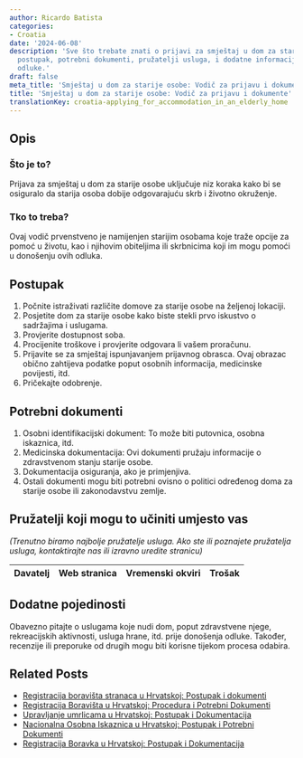 ```yaml
---
author: Ricardo Batista
categories:
- Croatia
date: '2024-06-08'
description: 'Sve što trebate znati o prijavi za smještaj u dom za starije osobe:
  postupak, potrebni dokumenti, pružatelji usluga, i dodatne informacije za donošenje
  odluke.'
draft: false
meta_title: 'Smještaj u dom za starije osobe: Vodič za prijavu i dokumente'
title: 'Smještaj u dom za starije osobe: Vodič za prijavu i dokumente'
translationKey: croatia-applying_for_accommodation_in_an_elderly_home
---
```



## Opis
### Što je to?
Prijava za smještaj u dom za starije osobe uključuje niz koraka kako bi se osiguralo da starija osoba dobije odgovarajuću skrb i životno okruženje.

### Tko to treba?
Ovaj vodič prvenstveno je namijenjen starijim osobama koje traže opcije za pomoć u životu, kao i njihovim obiteljima ili skrbnicima koji im mogu pomoći u donošenju ovih odluka.

## Postupak
1. Počnite istraživati različite domove za starije osobe na željenoj lokaciji.
2. Posjetite dom za starije osobe kako biste stekli prvo iskustvo o sadržajima i uslugama.
3. Provjerite dostupnost soba.
4. Procijenite troškove i provjerite odgovara li vašem proračunu.
5. Prijavite se za smještaj ispunjavanjem prijavnog obrasca. Ovaj obrazac obično zahtijeva podatke poput osobnih informacija, medicinske povijesti, itd.
6. Pričekajte odobrenje.

## Potrebni dokumenti
1. Osobni identifikacijski dokument: To može biti putovnica, osobna iskaznica, itd.
2. Medicinska dokumentacija: Ovi dokumenti pružaju informacije o zdravstvenom stanju starije osobe.
3. Dokumentacija osiguranja, ako je primjenjiva.
4. Ostali dokumenti mogu biti potrebni ovisno o politici određenog doma za starije osobe ili zakonodavstvu zemlje.

## Pružatelji koji mogu to učiniti umjesto vas
_(Trenutno biramo najbolje pružatelje usluga. Ako ste ili poznajete pružatelja usluga, kontaktirajte nas ili izravno uredite stranicu)_

| Davatelj | Web stranica | Vremenski okviri | Trošak |
| --------------- | --------------- | :-------------: | :-------------: |

## Dodatne pojedinosti
Obavezno pitajte o uslugama koje nudi dom, poput zdravstvene njege, rekreacijskih aktivnosti, usluga hrane, itd. prije donošenja odluke. Također, recenzije ili preporuke od drugih mogu biti korisne tijekom procesa odabira.
## Related Posts

- [Registracija boravišta stranaca u Hrvatskoj: Postupak i dokumenti](https://tramitit.com/hr/guides/croatia/prijava_prebivalista_stranaca/)
- [Registracija Boravišta u Hrvatskoj: Procedura i Potrebni Dokumenti](https://tramitit.com/hr/guides/croatia/prijava_prebivalista/)
- [Upravljanje umrlicama u Hrvatskoj: Postupak i Dokumentacija](https://tramitit.com/hr/guides/croatia/upis_u_maticnu_knjigu_umrlih/)
- [Nacionalna Osobna Iskaznica u Hrvatskoj: Postupak i Potrebni Dokumenti](https://tramitit.com/hr/guides/croatia/izdavanje_osobne_iskaznice/)
- [Registracija Boravka u Hrvatskoj: Postupak i Dokumentacija](https://tramitit.com/hr/guides/croatia/prijava_boravka_pri_ulasku_u_zemlju/)
